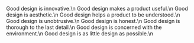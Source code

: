 Good design is innovative.\n
Good design makes a product useful.\n
Good design is aesthetic.\n
Good design helps a product to be understood.\n
Good design is unobtrusive.\n
Good design is honest.\n
Good design is thorough to the last detail.\n
Good design is concerned with the environment.\n
Good design is as little design as possible.\n
